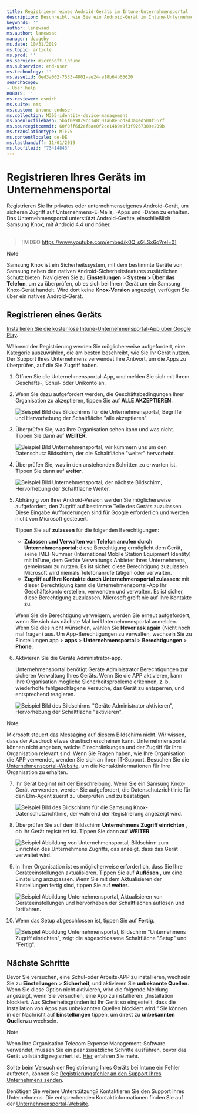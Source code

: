 ```yaml
---
title: Registrieren eines Android-Geräts im Intune-Unternehmensportal | Microsoft-Dokumentation
description: Beschreibt, wie Sie ein Android-Gerät im Intune-Unternehmensportal registrieren
keywords: ''
author: lenewsad
ms.author: lanewsad
manager: dougeby
ms.date: 10/31/2019
ms.topic: article
ms.prod: ''
ms.service: microsoft-intune
ms.subservice: end-user
ms.technology: ''
ms.assetid: 0ed3a002-7533-4001-ae24-e10b64b66620
searchScope:
- User help
ROBOTS: ''
ms.reviewer: esmich
ms.suite: ems
ms.custom: intune-enduser
ms.collection: M365-identity-device-management
ms.openlocfilehash: 5baf0e9079cc148101a68e5cd2d3a4ed500f567f
ms.sourcegitcommit: 60f0ff6d2efbae0f2ce14b9a9f3f9267309e209b
ms.translationtype: MTE75
ms.contentlocale: de-DE
ms.lasthandoff: 11/01/2019
ms.locfileid: "73414843"
---
```

# <a name="enroll-your-device-with-company-portal"></a>Registrieren Ihres Geräts im Unternehmensportal  
Registrieren Sie Ihr privates oder unternehmenseigenes Android-Gerät, um sicheren Zugriff auf Unternehmens-E-Mails, -Apps und -Daten zu erhalten. Das Unternehmensportal unterstützt Android-Geräte, einschließlich Samsung Knox, mit Android 4.4 und höher.  
</br>
> [!VIDEO https://www.youtube.com/embed/k0Q_sGLSx6o?rel=0]

> [!NOTE]
> Samsung Knox ist ein Sicherheitssystem, mit dem bestimmte Geräte von Samsung neben den nativen Android-Sicherheitsfeatures zusätzlichen Schutz bieten. Navigieren Sie zu **Einstellungen** > **System > Über das Telefon**, um zu überprüfen, ob es sich bei Ihrem Gerät um ein Samsung Knox-Gerät handelt. Wird dort keine **Knox-Version** angezeigt, verfügen Sie über ein natives Android-Gerät.

## <a name="enroll-device"></a>Registrieren eines Geräts  
[Installieren Sie die kostenlose Intune-Unternehmensportal-App über Google Play](https://play.google.com/store/apps/details?id=com.microsoft.windowsintune.companyportal). 

Während der Registrierung werden Sie möglicherweise aufgefordert, eine Kategorie auszuwählen, die am besten beschreibt, wie Sie Ihr Gerät nutzen. Der Support Ihres Unternehmens verwendet Ihre Antwort, um die Apps zu überprüfen, auf die Sie Zugriff haben.  

1. Öffnen Sie die Unternehmensportal-App, und melden Sie sich mit Ihrem Geschäfts-, Schul- oder Unikonto an.  

2. Wenn Sie dazu aufgefordert werden, die Geschäftsbedingungen Ihrer Organisation zu akzeptieren, tippen Sie auf **ALLE AKZEPTIEREN**.  

   ![Beispiel Bild des Bildschirms für die Unternehmensportal, Begriffe und Hervorhebung der Schaltfläche "alle akzeptieren".](./media/accept-terms-1911.png)  


3. Überprüfen Sie, was Ihre Organisation sehen kann und was nicht. Tippen Sie dann auf **WEITER**.


    ![Beispiel Bild Unternehmensportal, wir kümmern uns um den Datenschutz Bildschirm, der die Schaltfläche "weiter" hervorhebt.](./media/android-privacy-screen-1911.png)  
4. Überprüfen Sie, was in den anstehenden Schritten zu erwarten ist. Tippen Sie dann auf **weiter**.  

    ![Beispiel Bild Unternehmensportal, der nächste Bildschirm, Hervorhebung der Schaltfläche Weiter.](./media/android-whats-next-1911.png)  


5. Abhängig von Ihrer Android-Version werden Sie möglicherweise aufgefordert, den Zugriff auf bestimmte Teile des Geräts zuzulassen. Diese Eingabe Aufforderungen sind für Google erforderlich und werden nicht von Microsoft gesteuert.  

    Tippen Sie auf **zulassen** für die folgenden Berechtigungen:  
    * **Zulassen und Verwalten von Telefon anrufen durch Unternehmensportal**: diese Berechtigung ermöglicht dem Gerät, seine IMEI-Nummer (International Mobile Station Equipment Identity) mit InTune, dem Geräte Verwaltungs Anbieter Ihres Unternehmens, gemeinsam zu nutzen. Es ist sicher, diese Berechtigung zuzulassen. Microsoft wird niemals Telefonanrufe tätigen oder verwalten.  
    * **Zugriff auf Ihre Kontakte durch Unternehmensportal zulassen**: mit dieser Berechtigung kann die Unternehmensportal-App Ihr Geschäftskonto erstellen, verwenden und verwalten.  Es ist sicher, diese Berechtigung zuzulassen. Microsoft greift nie auf Ihre Kontakte zu. 

    Wenn Sie die Berechtigung verweigern, werden Sie erneut aufgefordert, wenn Sie sich das nächste Mal bei Unternehmensportal anmelden. Wenn Sie dies nicht wünschen, wählen Sie **Never ask again** (Nicht noch mal fragen) aus. Um App-Berechtigungen zu verwalten, wechseln Sie zu Einstellungen app > **apps** > **Unternehmensportal** > **Berechtigungen** > **Phone**.  

6. Aktivieren Sie die Geräte Administrator-app. 

    Unternehmensportal benötigt Geräte Administrator Berechtigungen zur sicheren Verwaltung Ihres Geräts. Wenn Sie die APP aktivieren, kann Ihre Organisation mögliche Sicherheitsprobleme erkennen, z. b. wiederholte fehlgeschlagene Versuche, das Gerät zu entsperren, und entsprechend reagieren.  

    ![Beispiel Bild des Bildschirms "Geräte Administrator aktivieren", Hervorhebung der Schaltfläche "aktivieren".](./media/activate-device-administrator-1911.png)  

> [!NOTE]
> Microsoft steuert das Messaging auf diesem Bildschirm nicht. Wir wissen, dass der Ausdruck etwas drastisch erscheinen kann. Unternehmensportal können nicht angeben, welche Einschränkungen und der Zugriff für Ihre Organisation relevant sind. Wenn Sie Fragen haben, wie Ihre Organisation die APP verwendet, wenden Sie sich an Ihren IT-Support. Besuchen Sie die [Unternehmensportal-Website](https://go.microsoft.com/fwlink/?linkid=2010980), um die Kontaktinformationen für Ihre Organisation zu erhalten.  


7. Ihr Gerät beginnt mit der Einschreibung. Wenn Sie ein Samsung Knox-Gerät verwenden, werden Sie aufgefordert, die Datenschutzrichtlinie für den Elm-Agent zuerst zu überprüfen und zu bestätigen.   

    ![Beispiel Bild des Bildschirms für die Samsung Knox-Datenschutzrichtlinie, der während der Registrierung angezeigt wird.](./media/and-enroll-7-knox-privacy-policy.png)  

8. Überprüfen Sie auf dem Bildschirm **Unternehmens Zugriff einrichten** , ob Ihr Gerät registriert ist. Tippen Sie dann auf **WEITER**.  

    ![Beispiel Abbildung von Unternehmensportal, Bildschirm zum Einrichten des Unternehmens Zugriffs, das anzeigt, dass das Gerät verwaltet wird.](./media/update-settings-1911.png)  

9. In Ihrer Organisation ist es möglicherweise erforderlich, dass Sie Ihre Geräteeinstellungen aktualisieren. Tippen Sie auf **Auflösen** , um eine Einstellung anzupassen. Wenn Sie mit dem Aktualisieren der Einstellungen fertig sind, tippen Sie auf **weiter**.  

   ![Beispiel Abbildung Unternehmensportal, Aktualisieren von Geräteeinstellungen und hervorheben der Schaltflächen auflösen und fortfahren.](./media/resolve-settings-1911.png)  

10. Wenn das Setup abgeschlossen ist, tippen Sie auf **Fertig**.    

    ![Beispiel Abbildung Unternehmensportal, Bildschirm "Unternehmens Zugriff einrichten", zeigt die abgeschlossene Schaltfläche "Setup" und "Fertig".](./media/android-enrollment-done-1911.png) 

## <a name="next-steps"></a>Nächste Schritte  

Bevor Sie versuchen, eine Schul-oder Arbeits-APP zu installieren, wechseln Sie zu **Einstellungen** > **Sicherheit**, und aktivieren Sie **unbekannte Quellen**. Wenn Sie diese Option nicht aktivieren, wird die folgende Meldung angezeigt, wenn Sie versuchen, eine App zu installieren: „Installation blockiert. Aus Sicherheitsgründen ist Ihr Gerät so eingestellt, dass die Installation von Apps aus unbekannten Quellen blockiert wird.“ Sie können in der Nachricht auf **Einstellungen** tippen, um direkt zu **unbekannten Quellen**zu wechseln.  

> [!Note]
> Wenn Ihre Organisation Telecom Expense Management-Software verwendet, müssen Sie ein paar zusätzliche Schritte ausführen, bevor das Gerät vollständig registriert ist. [Hier](enroll-your-device-with-telecom-expense-management-android.md) erfahren Sie mehr.

Sollte beim Versuch der Registrierung Ihres Geräts bei Intune ein Fehler auftreten, können Sie [Registrierungsfehler an den Support Ihres Unternehmens senden](send-logs-to-your-it-admin-by-email-android.md).  

Benötigen Sie weitere Unterstützung? Kontaktieren Sie den Support Ihres Unternehmens. Die entsprechenden Kontaktinformationen finden Sie auf der [Unternehmensportal-Website](https://go.microsoft.com/fwlink/?linkid=2010980).  